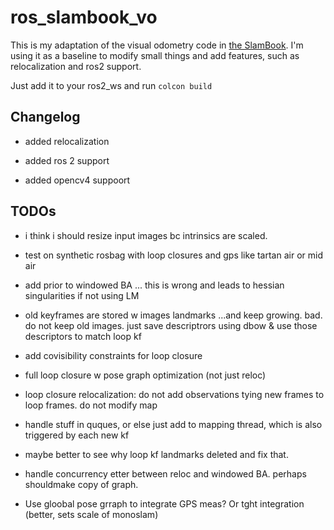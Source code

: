 # ros_slambook_vo

This is my adaptation of the visual odometry code in [the SlamBook](https://github.com/gaoxiang12/slambook2). I'm using it as a baseline to modify small things and add features, such as relocalization and ros2 support.

Just add it to your ros2_ws and run `colcon build`

## Changelog

- added relocalization

- added ros 2 support

- added opencv4 suppoort


## TODOs

- i think i should resize input images bc intrinsics are scaled.

- test on synthetic rosbag with loop closures and gps like tartan air or mid air

- add prior to windowed BA ... this is wrong and leads to hessian singularities if not using LM

- old keyframes are stored w images landmarks ...and keep growing. bad. do not keep old images. just save descriptrors using dbow & use those descriptors to match loop kf

- add covisibility constraints for loop closure

- full loop closure w pose graph optimization (not just reloc)

- loop closure relocalization: do not add observations tying new frames to loop frames. do not modify map

- handle stuff in quques, or else just add to mapping thread, which is also triggered by each new kf

- maybe better to see why loop kf landmarks deleted and fix that.

- handle concurrency etter between reloc and windowed BA. perhaps shouldmake copy of graph.

- Use gloobal pose grraph to integrate GPS meas? Or tght integration (better, sets scale of monoslam)
